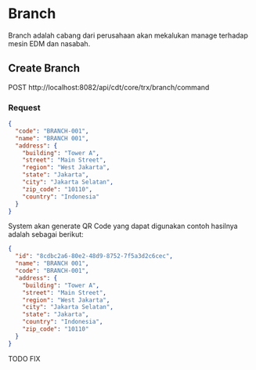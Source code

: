 Branch
=============================

Branch adalah cabang dari perusahaan akan mekalukan manage terhadap mesin EDM dan nasabah.

## Create Branch

POST http://localhost:8082/api/cdt/core/trx/branch/command

### Request
```json
{
  "code": "BRANCH-001",
  "name": "BRANCH 001",
  "address": {
    "building": "Tower A",
    "street": "Main Street",
    "region": "West Jakarta",
    "state": "Jakarta",
    "city": "Jakarta Selatan",
    "zip_code": "10110",
    "country": "Indonesia"
  }
}

```

System akan generate QR Code yang dapat digunakan
contoh hasilnya adalah sebagai berikut:

```json
{
  "id": "8cdbc2a6-80e2-48d9-8752-7f5a3d2c6cec",
  "name": "BRANCH 001",
  "code": "BRANCH-001",
  "address": {
    "building": "Tower A",
    "street": "Main Street",
    "region": "West Jakarta",
    "city": "Jakarta Selatan",
    "state": "Jakarta",
    "country": "Indonesia",
    "zip_code": "10110"
  }
}
```

TODO FIX
